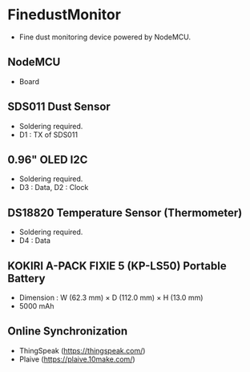 # FinedustMonitor
* Fine dust monitoring device powered by NodeMCU. 

## NodeMCU
* Board

## SDS011 Dust Sensor
* Soldering required.
* D1 : TX of SDS011

## 0.96" OLED I2C
* Soldering required.
* D3 : Data, D2 : Clock

## DS18820 Temperature Sensor (Thermometer)
* Soldering required.
* D4 : Data

## KOKIRI A-PACK FIXIE 5 (KP-LS50) Portable Battery
* Dimension : W (62.3 mm) × D (112.0 mm) × H (13.0 mm) 
* 5000 mAh

## Online Synchronization
* ThingSpeak (https://thingspeak.com/)
* Plaive (https://plaive.10make.com/)
